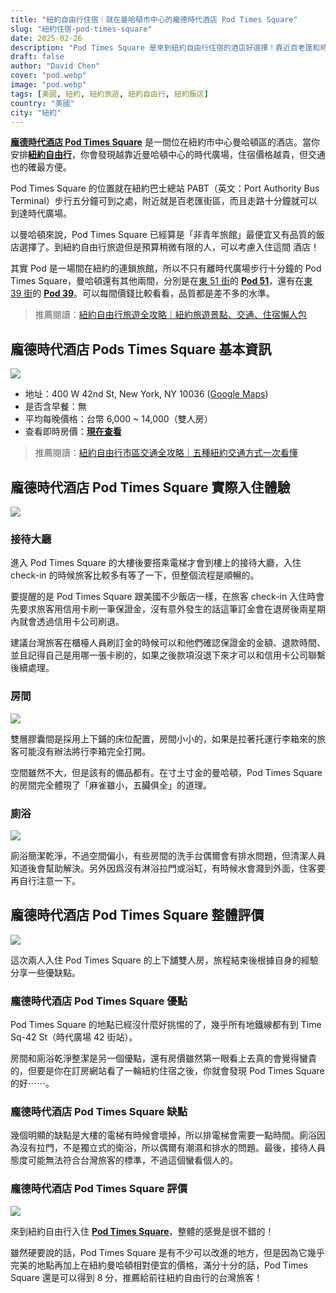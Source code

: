 ```yaml
---
title: "紐約自由行住宿｜就在曼哈頓市中心的龐德時代酒店 Pod Times Square"
slug: "紐約住宿-pod-times-square"
date: 2025-02-26
description: "Pod Times Square 是來到紐約自由行住宿的酒店好選擇！靠近百老匯和時代廣場，絕佳的地理位置讓你輕鬆探索紐約！"
draft: false
author: "David Chen"
cover: "pod.webp"
image: "pod.webp"
tags: [美國, 紐約, 紐約旅遊, 紐約自由行, 紐約飯店]
country: "美國"
city: "紐約"
---
```


<!--![](pod.webp)-->

[**龐德時代酒店 Pod Times Square**](https://www.booking.com/hotel/us/pod-times-square.xt.html?aid=7956794) 是一間位在紐約市中心曼哈頓區的酒店。當你安排[**紐約自由行**](/posts/%E7%B4%90%E7%B4%84%E8%87%AA%E7%94%B1%E8%A1%8C%E6%97%85%E9%81%8A/)，你會發現越靠近曼哈頓中心的時代廣場，住宿價格越貴，但交通也的確最方便。

Pod Times Square 的位置就在紐約巴士總站 PABT（英文：Port Authority Bus Terminal）步行五分鐘可到之處，附近就是百老匯街區，而且走路十分鐘就可以到達時代廣場。

以曼哈頓來說，Pod Times Square 已經算是「非青年旅館」最便宜又有品質的飯店選擇了。到紐約自由行旅遊但是預算稍微有限的人，可以考慮入住這間 酒店！

其實 Pod 是一場間在紐約的連鎖旅館，所以不只有離時代廣場步行十分鐘的 Pod Times Square，曼哈頓還有其他兩間，分別是在[東 51 街](/posts/%E7%B4%90%E7%B4%84%E5%B8%82%E5%8D%80%E4%BA%A4%E9%80%9A%E5%85%A8%E6%94%BB%E7%95%A5/)的 [**Pod 51**](https://www.booking.com/hotel/us/pod.xt.html?aid=7956794)，還有在[東 39 街](/posts/%E7%B4%90%E7%B4%84%E5%B8%82%E5%8D%80%E4%BA%A4%E9%80%9A%E5%85%A8%E6%94%BB%E7%95%A5/)的 [**Pod 39**](https://www.booking.com/hotel/us/the-pod-39th-street.xt.html?aid=7956794)。可以每間價錢比較看看，品質都是差不多的水準。

> 推薦閱讀：[紐約自由行旅遊全攻略｜紐約旅遊景點、交通、住宿懶人包](/posts/%E7%B4%90%E7%B4%84%E8%87%AA%E7%94%B1%E8%A1%8C%E6%97%85%E9%81%8A/)

## 龐德時代酒店 Pods Times Square 基本資訊

![](time-square-2.webp)

- 地址：400 W 42nd St, New York, NY 10036 ([Google Maps](https://maps.app.goo.gl/TkQ3nG7kigtLSyPFA))
- 是否含早餐：無
- 平均每晚價格：台幣 6,000 ~ 14,000（雙人房）
- 查看即時房價：[**現在查看**](https://www.booking.com/hotel/us/pod-times-square.xt.html?aid=7956794)

> 推薦閱讀：[紐約自由行市區交通全攻略｜五種紐約交通方式一次看懂](/posts/%E7%B4%90%E7%B4%84%E5%B8%82%E5%8D%80%E4%BA%A4%E9%80%9A%E5%85%A8%E6%94%BB%E7%95%A5/)

## 龐德時代酒店 Pod Times Square 實際入住體驗

![](pod-2.webp)

### 接待大廳

進入 Pod Times Square 的大樓後要搭乘電梯才會到樓上的接待大廳，入住 check-in 的時候旅客比較多有等了一下，但整個流程是順暢的。

要提醒的是 Pod Times Square 跟美國不少飯店一樣，在旅客 check-in 入住時會先要求旅客用信用卡刷一筆保證金，沒有意外發生的話這筆訂金會在退房後兩星期內就會透過信用卡公司刷退。

建議台灣旅客在櫃檯人員刷訂金的時候可以和他們確認保證金的金額、退款時間、並且記得自己是用哪一張卡刷的，如果之後款項沒退下來才可以和信用卡公司聯繫後續處理。

### 房間

![](bed.webp)

雙層膠囊間是採用上下鋪的床位配置，房間小小的，如果是拉著托運行李箱來的旅客可能沒有辦法將行李箱完全打開。

空間雖然不大，但是該有的備品都有。在寸土寸金的曼哈頓，Pod Times Square 的房間完全體現了「麻雀雖小，五臟俱全」的道理。

### 廁浴

![](room.webp)

廁浴簡潔乾淨，不過空間偏小，有些房間的洗手台偶爾會有排水問題，但清潔人員知道後會幫助解決。另外因爲沒有淋浴拉門或浴缸，有時候水會濺到外面，住客要再自行注意一下。

## 龐德時代酒店 Pod Times Square 整體評價

![](pod-room.webp)

這次兩人入住 Pod Times Square 的上下舖雙人房，旅程結束後根據自身的經驗分享一些優缺點。

### 龐德時代酒店 Pod Times Square 優點

Pod Times Square 的地點已經沒什麼好挑惕的了，幾乎所有地鐵線都有到 Time Sq-42 St（時代廣場 42 街站）。

房間和廁浴乾淨整潔是另一個優點，還有房價雖然第一眼看上去真的會覺得蠻貴的，但要是你在訂房網站看了一輪紐約住宿之後，你就會發現 Pod Times Square 的好⋯⋯。

### 龐德時代酒店 Pod Times Square 缺點

幾個明顯的缺點是大樓的電梯有時候會壞掉，所以排電梯會需要一點時間。廁浴因為沒有拉門，不是獨立式的衛浴，所以偶爾有潮濕和排水的問題。最後，接待人員態度可能無法符合台灣旅客的標準，不過這個蠻看個人的。

### 龐德時代酒店 Pod Times Square 評價

![](time-square.webp)

來到紐約自由行入住 [**Pod Times Square**](https://www.booking.com/hotel/us/pod-times-square.xt.html?aid=7956794)，整體的感覺是很不錯的！

雖然硬要說的話，Pod Times Square 是有不少可以改進的地方，但是因為它幾乎完美的地點再加上在紐約曼哈頓相對便宜的價格，滿分十分的話，Pod Times Square 還是可以得到 8 分，推薦給前往紐約自由行的台灣旅客！